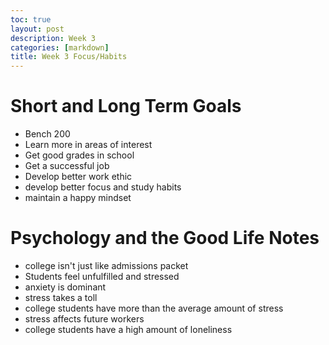```yaml
---
toc: true
layout: post
description: Week 3
categories: [markdown]
title: Week 3 Focus/Habits
---
```


# Short and Long Term Goals
- Bench 200
- Learn more in areas of interest
- Get good grades in school
- Get a successful job
- Develop better work ethic
- develop better focus and study habits
- maintain a happy mindset



# Psychology and the Good Life Notes
- college isn't just like admissions packet
- Students feel unfulfilled and stressed
- anxiety is dominant
- stress takes a toll
- college students have more than the average amount of stress
- stress affects future workers
- college students have a high amount of loneliness
